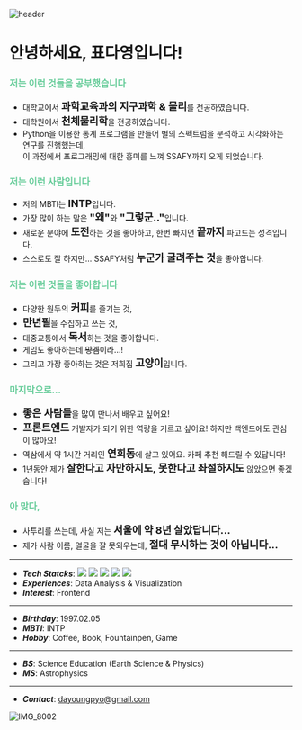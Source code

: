 ![header](https://capsule-render.vercel.app/api?type=waving&height=300&color=gradient&text=Hi%20%20there%20!&animation=fadeIn&descAlignY=35)

<div>
  <h1>안녕하세요, 표다영입니다!</h1>
  <h3><font color="#66cc99">저는 이런 것들을 공부했습니다</font color></h3>
  <ul>
    <li>대학교에서 <strong><font size=4>과학교육과의 지구과학 & 물리</font size></strong>를 전공하였습니다.</li>
    <li>대학원에서 <strong><font size=4>천체물리학</font size></strong>을 전공하였습니다.</li>
    <li>Python을 이용한 통계 프로그램을 만들어 별의 스펙트럼을 분석하고 시각화하는 연구를 진행했는데, <br> 이 과정에서 프로그래밍에 대한 흥미를 느껴 SSAFY까지 오게 되었습니다.</li>
  </ul>

  <h3><strong><font color="#66cc99">저는 이런 사람입니다</font color></strong></h3>
  <ul>
    <li>저의 MBTI는 <strong><font size=4>INTP</font size></strong>입니다.</li>
    <li>가장 많이 하는 말은 <strong><font size=4>"왜"</font size></strong>와<strong><font size=4> "그렇군.."</font size></strong>입니다.</li>
    <li>새로운 분야에 <strong><font size=4>도전</font size></strong>하는 것을 좋아하고, 한번 빠지면 <strong><font size=4>끝까지</font size></strong> 파고드는 성격입니다.</li>
    <li>스스로도 잘 하지만... SSAFY처럼 <strong><font size=4>누군가 굴려주는 것</font size></strong>을 좋아합니다.</li>
  </ul>

  <h3><strong><font color="#66cc99">저는 이런 것들을 좋아합니다</font color></strong></h3>
  <ul>
    <li>다양한 원두의 <strong><font size=4>커피</font size></strong>를 즐기는 것,</li>
    <li><strong><font size=4>만년필</font size></strong>을 수집하고 쓰는 것,</li>
    <li>대중교통에서 <strong><font size=4>독서</font size></strong>하는 것을 좋아합니다.</li>
    <li>게임도 좋아하는데 <s>망겜</s>이라...!</li>
    <li>그리고 가장 좋아하는 것은 저희집 <strong><font size=4>고양이</font size></strong>입니다.</li>
  </ul>

  <h3><strong><font color="#66cc99">마지막으로...</font color></strong></h3>
  <ul>
    <li><strong><font size=4>좋은 사람들</font size></strong>을 많이 만나서 배우고 싶어요!</li>
    <li><strong><font size=4>프론트엔드</font size></strong> 개발자가 되기 위한 역량을 기르고 싶어요! 하지만 백엔드에도 관심이 많아요!</li>
    <li>역삼에서 약 1시간 거리인 <strong><font size=4>연희동</font size></strong>에 살고 있어요. 카페 추천 해드릴 수 있답니다!</li>
    <li>1년동안 제가 <strong><font size=4>잘한다고 자만하지도, 못한다고 좌절하지도</font size></strong> 않았으면 좋겠습니다!</li>
  </ul>

  <h3><strong><font color="#66cc99">아 맞다,</font color></strong></h3>
  <ul>
    <li>사투리를 쓰는데, 사실 저는 <strong><font size=4>서울에 약 8년 살았답니다...</font size></strong></li>
    <li>제가 사람 이름, 얼굴을 잘 못외우는데, <strong><font size=4>절대 무시하는 것이 아닙니다...</font size></strong></li>
  </ul>

---

 - ***Tech Statcks***: <img src="https://img.shields.io/badge/Python-3776AB?style=flat&logo=Python&logoColor=white"> <img src="https://img.shields.io/badge/Numpy-013243?style=flat&logo=Python&logoColor=white"> <img src="https://img.shields.io/badge/Pandas-150458?style=flat&logo=Pandas&logoColor=white"> <img src="https://img.shields.io/badge/Scipy-8CAAE6?style=flat&logo=Scipy&logoColor=white"> <img src="https://img.shields.io/badge/Java-007396?style=flat&logo=Java&logoColor=white">
- ***Experiences***: Data Analysis & Visualization
- ***Interest***: Frontend

---

- ***Birthday***: 1997.02.05
- ***MBTI***: INTP
- ***Hobby***: Coffee, Book, Fountainpen, Game

---

- ***BS***: Science Education (Earth Science & Physics)
- ***MS***: Astrophysics
---
- ***Contact***: dayoungpyo@gmail.com

</div> 

![IMG_8002](https://github.com/celestedayoung/celestedayoung/assets/144453750/1a310482-ef24-4d30-92bb-08147274d729)
